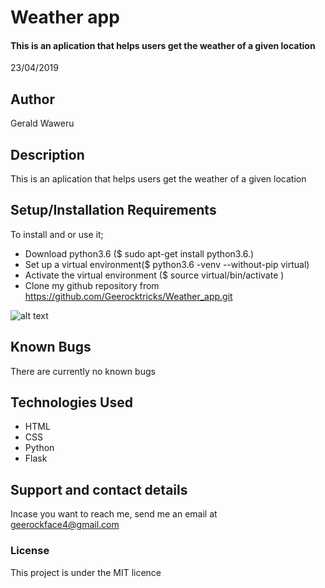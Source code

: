 # Weather app
#### This is an aplication that helps users get the weather of a given location

23/04/2019
## Author
Gerald Waweru
## Description
This is an aplication that helps users get the weather of a given location
## Setup/Installation Requirements
To install and or use it;
* Download python3.6 ($ sudo apt-get install python3.6.)
* Set up a virtual environment($ python3.6 -venv --without-pip virtual)
* Activate the virtual environment ($ source virtual/bin/activate )
* Clone my github repository from https://github.com/Geerocktricks/Weather_app.git

![alt text](https://media.idownloadblog.com/wp-content/uploads/2014/06/Yahoo-Weather-10-day-forecast-iPhone-screenshot-001.png)

## Known Bugs
There are currently no known bugs
## Technologies Used
* HTML
* CSS
* Python
* Flask
## Support and contact details
Incase you want to reach me, send me an email at geerockface4@gmail.com
### License
This project is under the MIT licence
